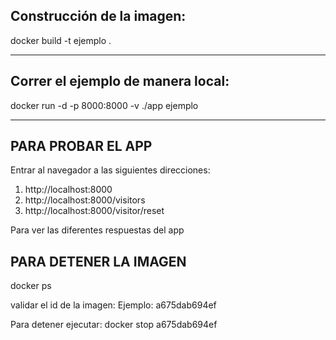 Construcción de la imagen:
--------------------------
docker build -t ejemplo .

--------------------------------
Correr el ejemplo de manera local: 
---------------------------------
docker run -d -p 8000:8000 -v ./app ejemplo

--------------------------------

PARA PROBAR EL APP
------------------
Entrar al navegador a las siguientes direcciones:

1) http://localhost:8000
2) http://localhost:8000/visitors
3) http://localhost:8000/visitor/reset

Para ver las diferentes respuestas del app

PARA DETENER LA IMAGEN
----------------------
docker ps

validar el id de la imagen: Ejemplo: a675dab694ef

Para detener ejecutar: docker stop a675dab694ef
